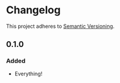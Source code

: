 # Changelog

This project adheres to [Semantic Versioning](https://semver.org/spec/v2.0.0.html).

## 0.1.0

### Added
- Everything!

